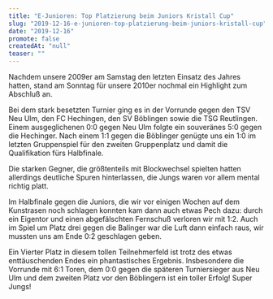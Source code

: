 ```yaml
---
title: "E-Junioren: Top Platzierung beim Juniors Kristall Cup"
slug: "2019-12-16-e-junioren-top-platzierung-beim-juniors-kristall-cup"
date: "2019-12-16"
promote: false
createdAt: "null"
teaser: ""
---
```

Nachdem unsere 2009er am Samstag den letzten Einsatz des Jahres hatten, stand am Sonntag für unsere 2010er nochmal ein Highlight zum Abschluß an.


Bei dem stark besetzten Turnier ging es in der Vorrunde gegen den TSV Neu Ulm, den FC Hechingen, den SV Böblingen sowie die TSG Reutlingen. Einem ausgeglichenen 0:0 gegen Neu Ulm folgte ein souveränes 5:0 gegen die Hechinger. Nach einem 1:1 gegen die Böblinger genügte uns ein 1:0 im letzten Gruppenspiel für den zweiten Gruppenplatz und damit die Qualifikation fürs Halbfinale.


Die starken Gegner, die größtenteils mit Blockwechsel spielten hatten allerdings deutliche Spuren hinterlassen, die Jungs waren vor allem mental richtig platt.


Im Halbfinale gegen die Juniors, die wir vor einigen Wochen auf dem Kunstrasen noch schlagen konnten kam dann auch etwas Pech dazu: durch ein Eigentor und einen abgefälschten Fernschuß verloren wir mit 1:2. Auch im Spiel um Platz drei gegen die Balinger war die Luft dann einfach raus, wir mussten uns am Ende 0:2 geschlagen geben.


Ein Vierter Platz in diesem tollen Teilnehmerfeld ist trotz des etwas enttäuschenden Endes ein phantastisches Ergebnis. Insbesondere die Vorrunde mit 6:1 Toren, dem 0:0 gegen die späteren Turniersieger aus Neu Ulm und dem zweiten Platz vor den Böblingern ist ein toller Erfolg! Super Jungs!
